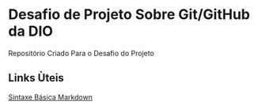 # Desafio de Projeto Sobre Git/GitHub da DIO
Repositório Criado Para o Desafio do Projeto

## Links Ùteis
[Sintaxe Básica Markdown](https://www.markdownguide.org/basic-syntax/)
